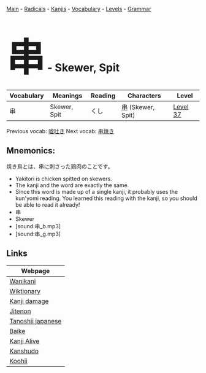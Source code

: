 <style> bigfont {font-size: 100px}</style>
[Main](../README.md) -
[Radicals](../radicals.md) -
[Kanjis](../kanjis.md) -
[Vocabulary](../vocabulary.md) -
[Levels](../levels.md) -
[Grammar](../grammar.md)
# <bigfont> 串</bigfont> - Skewer, Spit 

| Vocabulary | Meanings | Reading | Characters | Level |
| --- | --- | --- | --- | --- |
| 串 | Skewer, Spit | くし |  [串](../kanjis/串.md) (Skewer, Spit) | [Level 37](../levels/wk_level37.md) |

Previous vocab: [嘘吐き](嘘吐き.md) Next vocab: [串焼き](串焼き.md) 

## Mnemonics:
焼き鳥とは、串に刺さった鶏肉のことです。
* Yakitori is chicken spitted on skewers.
* The kanji and the word are exactly the same.
* Since this word is made up of a single kanji, it probably uses the kun'yomi reading. You learned this reading with the kanji, so you should be able to read it already!
* 串
* Skewer
* [sound:串_b.mp3]
* [sound:串_g.mp3]


## Links 

| Webpage |
| --- |
| [Wanikani          ](https://www.wanikani.com/kanji/串) |
| [Wiktionary        ](https://en.wiktionary.org/wiki/串) |
| [Kanji damage      ](http://www.kanjidamage.com/kanji/search?utf8=✓&q=串) |
| [Jitenon           ](https://jitenon.com/kanji/串) |
| [Tanoshii japanese ](https://www.tanoshiijapanese.com/dictionary/kanji.cfm?k=串) |
| [Baike             ](https://baike.baidu.com/item/串) |
| [Kanji Alive       ](https://app.kanjialive.com/串) |
| [Kanshudo          ](https://www.kanshudo.com/searchmn?q=串) |
| [Koohii            ](https://kanji.koohii.com/study/kanji/串) |
